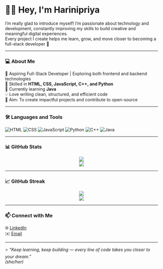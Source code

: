 # 👩‍💻 Hey, I'm Harinipriya

I’m really glad to introduce myself! I’m passionate about technology and development, constantly improving my skills to build creative and meaningful digital experiences.  
Every project I create helps me learn, grow, and move closer to becoming a full-stack developer 🚀

---

### 💻 About Me
🌱 Aspiring Full-Stack Developer | Exploring both frontend and backend technologies  
🧠 Skilled in **HTML, CSS, JavaScript, C++, and Python**  
📘 Currently learning **Java**  
💡 Love writing clean, structured, and efficient code  
🎯 Aim: To create impactful projects and contribute to open-source

---

### 🛠️ Languages and Tools
![HTML](https://img.shields.io/badge/HTML5-E34F26?style=for-the-badge&logo=html5&logoColor=white)
![CSS](https://img.shields.io/badge/CSS3-1572B6?style=for-the-badge&logo=css3&logoColor=white)
![JavaScript](https://img.shields.io/badge/JavaScript-F7DF1E?style=for-the-badge&logo=javascript&logoColor=black)
![Python](https://img.shields.io/badge/Python-3776AB?style=for-the-badge&logo=python&logoColor=white)
![C++](https://img.shields.io/badge/C++-00599C?style=for-the-badge&logo=c%2B%2B&logoColor=white)
![Java](https://img.shields.io/badge/Java-007396?style=for-the-badge&logo=java&logoColor=white)

---

### 📊 GitHub Stats

<p align="center">
  <img src="https://github-readme-stats.vercel.app/api?username=Harinipriya1808&show_icons=true&theme=tokyonight" /><br>
  <img src="https://github-readme-stats.vercel.app/api/top-langs/?username=Harinipriya1808&layout=compact&theme=tokyonight" />
</p>

---

### 📈 GitHub Streak

<p align="center">
  <img src="https://github-readme-streak-stats.herokuapp.com/?user=Harinipriya1808&theme=tokyonight"><br>
  <img  src="https://komarev.com/ghpvc/?username=Harinipriya1808&color=blue">
</p>


---

### 📫 Connect with Me
🌐 [LinkedIn](https://linkedin.com/in/your-linkedin)  
✉️ [Email](mailto:harinipriya.js2008@gmail.com)

---

⭐ *“Keep learning, keep building — every line of code takes you closer to your dream.”*  
*(she/her)*

